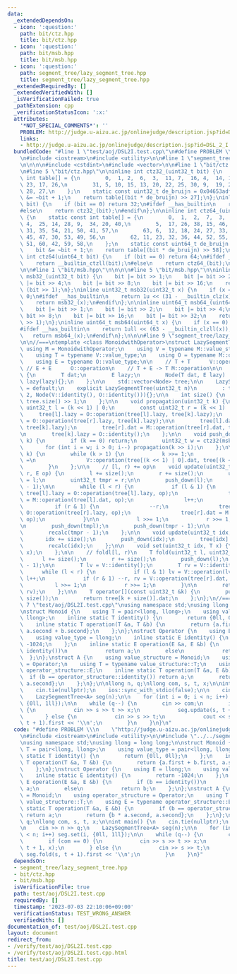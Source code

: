 ```yaml
---
data:
  _extendedDependsOn:
  - icon: ':question:'
    path: bit/ctz.hpp
    title: bit/ctz.hpp
  - icon: ':question:'
    path: bit/msb.hpp
    title: bit/msb.hpp
  - icon: ':question:'
    path: segment_tree/lazy_segment_tree.hpp
    title: segment_tree/lazy_segment_tree.hpp
  _extendedRequiredBy: []
  _extendedVerifiedWith: []
  _isVerificationFailed: true
  _pathExtension: cpp
  _verificationStatusIcon: ':x:'
  attributes:
    '*NOT_SPECIAL_COMMENTS*': ''
    PROBLEM: http://judge.u-aizu.ac.jp/onlinejudge/description.jsp?id=DSL_2_I
    links:
    - http://judge.u-aizu.ac.jp/onlinejudge/description.jsp?id=DSL_2_I
  bundledCode: "#line 1 \"test/aoj/DSL2I.test.cpp\"\n#define PROBLEM \\\n    \"http://judge.u-aizu.ac.jp/onlinejudge/description.jsp?id=DSL_2_I\"\
    \n#include <iostream>\n#include <utility>\n\n#line 1 \"segment_tree/lazy_segment_tree.hpp\"\
    \n\n\n\n#include <cstdint>\n#include <vector>\n\n#line 1 \"bit/ctz.hpp\"\n\n\n\
    \n#line 5 \"bit/ctz.hpp\"\n\ninline int ctz32_(uint32_t bit) {\n    static const\
    \ int table[] = {\n        0,  1, 2,  6,  3,  11, 7,  16, 4,  14, 12, 21, 8, \
    \ 23, 17, 26,\n        31, 5, 10, 15, 13, 20, 22, 25, 30, 9,  19, 24, 29, 18,\
    \ 28, 27,\n    };\n    static const uint32_t de_bruijn = 0x04653adf;\n    bit\
    \ &= ~bit + 1;\n    return table[(bit * de_bruijn) >> 27];\n};\ninline int ctz32(uint32_t\
    \ bit) {\n    if (bit == 0) return 32;\n#ifdef __has_builtin\n    return __builtin_ctz(bit);\n\
    #else\n    return ctz32_(bit);\n#endif\n};\n\ninline int ctz64_(uint64_t bit)\
    \ {\n    static const int table[] = {\n        0,  1,  2,  7,  3,  13, 8,  19,\
    \ 4,  25, 14, 28, 9,  34, 20, 40,\n        5,  17, 26, 38, 15, 46, 29, 48, 10,\
    \ 31, 35, 54, 21, 50, 41, 57,\n        63, 6,  12, 18, 24, 27, 33, 39, 16, 37,\
    \ 45, 47, 30, 53, 49, 56,\n        62, 11, 23, 32, 36, 44, 52, 55, 61, 22, 43,\
    \ 51, 60, 42, 59, 58,\n    };\n    static const uint64_t de_bruijn = 0x0218a392cd3d5dbfull;\n\
    \    bit &= ~bit + 1;\n    return table[(bit * de_bruijn) >> 58];\n};\ninline\
    \ int ctz64(uint64_t bit) {\n    if (bit == 0) return 64;\n#ifdef __has_builtin\n\
    \    return __builtin_ctzll(bit);\n#else\n    return ctz64_(bit);\n#endif\n};\n\
    \n\n#line 1 \"bit/msb.hpp\"\n\n\n\n#line 5 \"bit/msb.hpp\"\n\ninline uint32_t\
    \ msb32_(uint32_t bit) {\n    bit |= bit >> 1;\n    bit |= bit >> 2;\n    bit\
    \ |= bit >> 4;\n    bit |= bit >> 8;\n    bit |= bit >> 16;\n    return bit ^\
    \ (bit >> 1);\n};\ninline uint32_t msb32(uint32_t x) {\n    if (x == 0) return\
    \ 0;\n#ifdef __has_builtin\n    return 1u << (31 - __builtin_clz(x));\n#else\n\
    \    return msb32_(x);\n#endif\n};\n\ninline uint64_t msb64_(uint64_t bit) {\n\
    \    bit |= bit >> 1;\n    bit |= bit >> 2;\n    bit |= bit >> 4;\n    bit |=\
    \ bit >> 8;\n    bit |= bit >> 16;\n    bit |= bit >> 32;\n    return bit ^ (bit\
    \ >> 1);\n};\ninline uint64_t msb64(uint64_t x) {\n    if (x == 0) return 0;\n\
    #ifdef __has_builtin\n    return 1ull << (63 - __builtin_clzll(x));\n#else\n \
    \   return msb64_(x);\n#endif\n};\n\n\n#line 9 \"segment_tree/lazy_segment_tree.hpp\"\
    \n\n//===\ntemplate <class MonoidwithOperator>\nstruct LazySegmentTree {\n   \
    \ using M = MonoidwithOperator;\n    using V = typename M::value_structure;\n\
    \    using T = typename V::value_type;\n    using O = typename M::operator_structure;\n\
    \    using E = typename O::value_type;\n\n    // T + T      V::operation\n   \
    \ // E + E      O::operation\n    // T + E -> T M::operation\n\n    struct Node\
    \ {\n        T dat;\n        E lazy;\n        Node(T dat, E lazy) : dat(dat),\
    \ lazy(lazy){};\n    };\n\n    std::vector<Node> tree;\n\n    LazySegmentTree()\
    \ = default;\n    explicit LazySegmentTree(uint32_t n)\n        : tree(n * 2 +\
    \ 2, Node(V::identity(), O::identity())){};\n\n    int size() {\n        return\
    \ tree.size() >> 1;\n    };\n\n    void propagation(uint32_t k) {\n        const\
    \ uint32_t l = (k << 1) | 0;\n        const uint32_t r = (k << 1) | 1;\n\n   \
    \     tree[l].lazy = O::operation(tree[l].lazy, tree[k].lazy);\n        tree[r].lazy\
    \ = O::operation(tree[r].lazy, tree[k].lazy);\n\n        tree[l].dat = M::operation(tree[l].dat,\
    \ tree[k].lazy);\n        tree[r].dat = M::operation(tree[r].dat, tree[k].lazy);\n\
    \n        tree[k].lazy = O::identity();\n    };\n\n    void push_down(uint32_t\
    \ k) {\n        if (k == 0) return;\n        uint32_t w = ctz32(msb32(k));\n \
    \       for (int i = w; i > 0; i--) propagation(k >> i);\n    };\n\n    void recalc(uint32_t\
    \ k) {\n        while (k > 1) {\n            k >>= 1;\n            tree[k].dat\
    \ =\n                V::operation(tree[(k << 1) | 0].dat, tree[(k << 1) | 1].dat);\n\
    \        }\n    };\n\n    // [l, r) += op\n    void update(uint32_t l, uint32_t\
    \ r, E op) {\n        l += size();\n        r += size();\n        uint32_t tmpl\
    \ = l;\n        uint32_t tmpr = r;\n\n        push_down(l);\n        push_down(r\
    \ - 1);\n\n        while (l < r) {\n            if (l & 1) {\n               \
    \ tree[l].lazy = O::operation(tree[l].lazy, op);\n                tree[l].dat\
    \ = M::operation(tree[l].dat, op);\n                l++;\n            }\n\n  \
    \          if (r & 1) {\n                --r;\n                tree[r].lazy =\
    \ O::operation(tree[r].lazy, op);\n                tree[r].dat = M::operation(tree[r].dat,\
    \ op);\n            }\n\n            l >>= 1;\n            r >>= 1;\n        }\n\
    \n        push_down(tmpl);\n        push_down(tmpr - 1);\n\n        recalc(tmpl);\n\
    \        recalc(tmpr - 1);\n    };\n\n    void update(uint32_t idx, T x) {\n \
    \       idx += size();\n        push_down(idx);\n        tree[idx].dat = x;\n\
    \        recalc(idx);\n    };\n\n    void set(uint32_t idx, T x) {\n        update(idx,\
    \ x);\n    };\n\n    // foldl[l, r)\n    T fold(uint32_t l, uint32_t r) {\n  \
    \      l += size();\n        r += size();\n        push_down(l);\n        push_down(r\
    \ - 1);\n\n        T lv = V::identity();\n        T rv = V::identity();\n\n  \
    \      while (l < r) {\n            if (l & 1) lv = V::operation(lv, tree[l].dat),\
    \ l++;\n            if (r & 1) --r, rv = V::operation(tree[r].dat, rv);\n\n  \
    \          l >>= 1;\n            r >>= 1;\n        }\n\n        return V::operation(lv,\
    \ rv);\n    };\n\n    T operator[](const uint32_t &k) {\n        push_down(k +\
    \ size());\n        return tree[k + size()].dat;\n    };\n};\n//===\n\n\n#line\
    \ 7 \"test/aoj/DSL2I.test.cpp\"\nusing namespace std;\nusing llong = long long;\n\
    \nstruct Monoid {\n    using T = pair<llong, llong>;\n    using value_type = pair<llong,\
    \ llong>;\n    inline static T identity() {\n        return {0ll, 0ll};\n    };\n\
    \    inline static T operation(T &a, T &b) {\n        return {a.first + b.first,\
    \ a.second + b.second};\n    };\n};\nstruct Operator {\n    using E = llong;\n\
    \    using value_type = llong;\n    inline static E identity() {\n        return\
    \ -1024;\n    };\n    inline static E operation(E &a, E &b) {\n        if (b ==\
    \ identity())\n            return a;\n        else\n            return b;\n  \
    \  };\n};\nstruct A {\n    using value_structure = Monoid;\n    using operator_structure\
    \ = Operator;\n    using T = typename value_structure::T;\n    using E = typename\
    \ operator_structure::E;\n    inline static T operation(T &a, E &b) {\n      \
    \  if (b == operator_structure::identity()) return a;\n        return {b * a.second,\
    \ a.second};\n    };\n};\n\nllong n, q;\nllong com, s, t, x;\n\nint main() {\n\
    \    cin.tie(nullptr);\n    ios::sync_with_stdio(false);\n\n    cin >> n >> q;\n\
    \    LazySegmentTree<A> seg(n);\n\n    for (int i = 0; i < n; i++) seg.set(i,\
    \ {0ll, 1ll});\n\n    while (q--) {\n        cin >> com;\n        if (com == 0)\
    \ {\n            cin >> s >> t >> x;\n            seg.update(s, t + 1, x);\n \
    \       } else {\n            cin >> s >> t;\n            cout << seg.fold(s,\
    \ t + 1).first << '\\n';\n        }\n    }\n}\n"
  code: "#define PROBLEM \\\n    \"http://judge.u-aizu.ac.jp/onlinejudge/description.jsp?id=DSL_2_I\"\
    \n#include <iostream>\n#include <utility>\n\n#include \"../../segment_tree/lazy_segment_tree.hpp\"\
    \nusing namespace std;\nusing llong = long long;\n\nstruct Monoid {\n    using\
    \ T = pair<llong, llong>;\n    using value_type = pair<llong, llong>;\n    inline\
    \ static T identity() {\n        return {0ll, 0ll};\n    };\n    inline static\
    \ T operation(T &a, T &b) {\n        return {a.first + b.first, a.second + b.second};\n\
    \    };\n};\nstruct Operator {\n    using E = llong;\n    using value_type = llong;\n\
    \    inline static E identity() {\n        return -1024;\n    };\n    inline static\
    \ E operation(E &a, E &b) {\n        if (b == identity())\n            return\
    \ a;\n        else\n            return b;\n    };\n};\nstruct A {\n    using value_structure\
    \ = Monoid;\n    using operator_structure = Operator;\n    using T = typename\
    \ value_structure::T;\n    using E = typename operator_structure::E;\n    inline\
    \ static T operation(T &a, E &b) {\n        if (b == operator_structure::identity())\
    \ return a;\n        return {b * a.second, a.second};\n    };\n};\n\nllong n,\
    \ q;\nllong com, s, t, x;\n\nint main() {\n    cin.tie(nullptr);\n    ios::sync_with_stdio(false);\n\
    \n    cin >> n >> q;\n    LazySegmentTree<A> seg(n);\n\n    for (int i = 0; i\
    \ < n; i++) seg.set(i, {0ll, 1ll});\n\n    while (q--) {\n        cin >> com;\n\
    \        if (com == 0) {\n            cin >> s >> t >> x;\n            seg.update(s,\
    \ t + 1, x);\n        } else {\n            cin >> s >> t;\n            cout <<\
    \ seg.fold(s, t + 1).first << '\\n';\n        }\n    }\n}"
  dependsOn:
  - segment_tree/lazy_segment_tree.hpp
  - bit/ctz.hpp
  - bit/msb.hpp
  isVerificationFile: true
  path: test/aoj/DSL2I.test.cpp
  requiredBy: []
  timestamp: '2023-07-03 22:10:06+09:00'
  verificationStatus: TEST_WRONG_ANSWER
  verifiedWith: []
documentation_of: test/aoj/DSL2I.test.cpp
layout: document
redirect_from:
- /verify/test/aoj/DSL2I.test.cpp
- /verify/test/aoj/DSL2I.test.cpp.html
title: test/aoj/DSL2I.test.cpp
---
```


